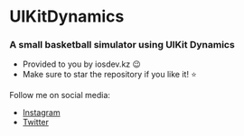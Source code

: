 # UIKitDynamics
### A small basketball simulator using UIKit Dynamics

* Provided to you by iosdev.kz  :wink:
* Make sure to star the repository if you like it! :star:

Follow me on social media: 
- [Instagram](https://instagram.com/iosdev.kz)
- [Twitter](https://twitter.com/metahdev)

